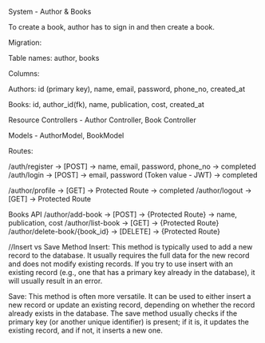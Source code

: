 System - Author & Books

To create a book, author has to sign in and then create a book.
 
Migration: 

Table names: author, books

Columns: 

Authors:  id (primary key), name, email, password, phone_no, created_at

Books: id, author_id(fk), name, publication, cost, created_at

Resource Controllers - Author Controller, Book Controller

Models -  AuthorModel, BookModel

Routes:

/auth/register -> [POST] -> name, email, password, phone_no -> completed
/auth/login -> [POST] -> email, password (Token value - JWT) -> completed

/author/profile -> [GET] -> Protected Route -> completed
/author/logout -> [GET] -> Protected Route


Books API
/author/add-book -> [POST] -> {Protected Route} -> name, publication, cost
/author/list-book -> [GET] -> {Protected Route} 
/author/delete-book/{book_id} -> [DELETE] -> {Protected Route} 


//Insert vs Save Method
Insert: This method is typically used to add a new record to the database. It usually requires the full data for the new record and does not modify existing records. If you try to use insert with an existing record (e.g., one that has a primary key already in the database), it will usually result in an error.

Save: This method is often more versatile. It can be used to either insert a new record or update an existing record, depending on whether the record already exists in the database. The save method usually checks if the primary key (or another unique identifier) is present; if it is, it updates the existing record, and if not, it inserts a new one.

